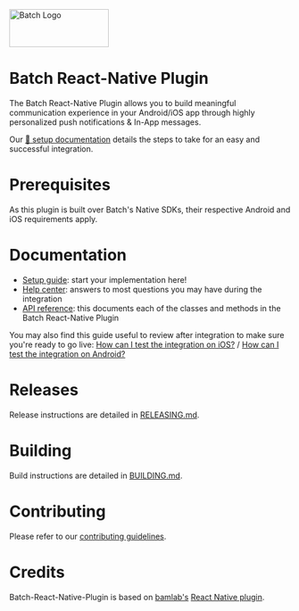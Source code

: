 <img src="https://static.batch.com/documentation/Readmes/logo_batch_full_178@2x.png" srcset="https://static.batch.com/documentation/Readmes/logo_batch_full_178.png 1x" width="178" height="68" alt="Batch Logo" />

# Batch React-Native Plugin

The Batch React-Native Plugin allows you to build meaningful communication experience in your Android/iOS app through highly personalized push notifications & In-App messages.

Our [📕 setup documentation](https://doc.batch.com/react-native/prerequisites) details the steps to take for an easy and successful integration.

# Prerequisites

As this plugin is built over Batch's Native SDKs, their respective Android and iOS requirements apply.

# Documentation
- [Setup guide](https://doc.batch.com/react-native/prerequisites): start your implementation here!
- [Help center](https://help.batch.com/en/): answers to most questions you may have during the integration
- [API reference](https://batchlabs.github.io/Batch-React-Native-Plugin/): this documents each of the classes and methods in the Batch React-Native Plugin

You may also find this guide useful to review after integration to make sure you're ready to go live: [How can I test the integration on iOS?](https://help.batch.com/en/articles/2669866-how-can-i-test-the-integration-on-ios) / [How can I test the integration on Android?](https://help.batch.com/en/articles/2672749-how-can-i-test-the-integration-on-android)

# Releases
Release instructions are detailed in [RELEASING.md](https://github.com/BatchLabs/Batch-React-Native-Plugin/blob/master/RELEASING.md).
 
# Building
Build instructions are detailed in [BUILDING.md](https://github.com/BatchLabs/Batch-React-Native-Plugin/blob/master/BUILDING.md).

# Contributing
Please refer to our [contributing guidelines](https://github.com/BatchLabs/Batch-React-Native-Plugin/blob/master/CONTRIBUTING.md).

# Credits
Batch-React-Native-Plugin is based on [bamlab's](https://github.com/bamlab/) [React Native plugin](https://github.com/bamlab/react-native-batch-push).